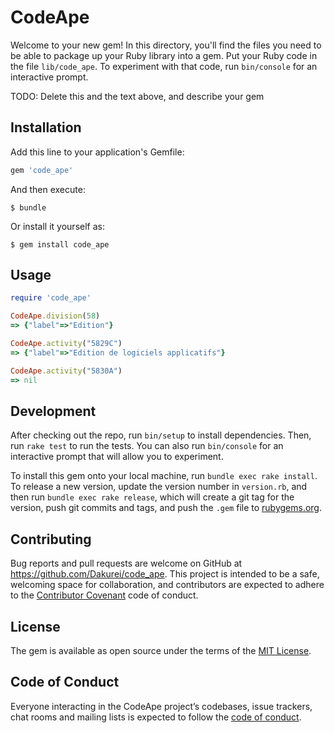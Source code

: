 # CodeApe

Welcome to your new gem! In this directory, you'll find the files you need to be able to package up your Ruby library into a gem. Put your Ruby code in the file `lib/code_ape`. To experiment with that code, run `bin/console` for an interactive prompt.

TODO: Delete this and the text above, and describe your gem

## Installation

Add this line to your application's Gemfile:

```ruby
gem 'code_ape'
```

And then execute:

    $ bundle

Or install it yourself as:

    $ gem install code_ape

## Usage

```ruby
require 'code_ape'

CodeApe.division(58)
=> {"label"=>"Edition"}

CodeApe.activity("5829C")
=> {"label"=>"Edition de logiciels applicatifs"}

CodeApe.activity("5830A")
=> nil
```

## Development

After checking out the repo, run `bin/setup` to install dependencies. Then, run `rake test` to run the tests. You can also run `bin/console` for an interactive prompt that will allow you to experiment.

To install this gem onto your local machine, run `bundle exec rake install`. To release a new version, update the version number in `version.rb`, and then run `bundle exec rake release`, which will create a git tag for the version, push git commits and tags, and push the `.gem` file to [rubygems.org](https://rubygems.org).

## Contributing

Bug reports and pull requests are welcome on GitHub at https://github.com/Dakurei/code_ape. This project is intended to be a safe, welcoming space for collaboration, and contributors are expected to adhere to the [Contributor Covenant](http://contributor-covenant.org) code of conduct.

## License

The gem is available as open source under the terms of the [MIT License](https://opensource.org/licenses/MIT).

## Code of Conduct

Everyone interacting in the CodeApe project’s codebases, issue trackers, chat rooms and mailing lists is expected to follow the [code of conduct](https://github.com/Dakurei/code_ape/blob/master/CODE_OF_CONDUCT.md).
